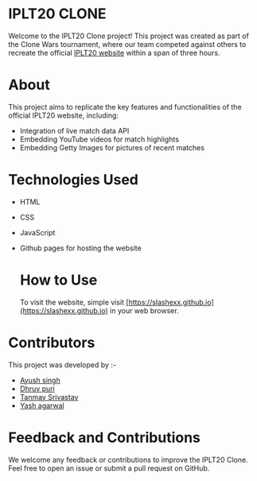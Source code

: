 # IPLT20 CLONE
Welcome to the IPLT20 Clone project! This project was created as part of the Clone Wars tournament, where our team competed against others to recreate the official [IPLT20 website](https://iplt20.com) within a span of three hours.

# About
This project aims to replicate the key features and functionalities of the official IPLT20 website, including:

- Integration of live match data API
- Embedding YouTube videos for match highlights
- Embedding Getty Images for pictures of recent matches

# Technologies Used

- HTML
- CSS
- JavaScript
- Github pages for hosting the website

  # How to Use

  To visit the website, simple visit [https://slashexx.github.io](https://slashexx.github.io) in your web browser.

# Contributors

This project was developed by :-
- [Ayush singh](https://github.com/ayush1009208)
- [Dhruv puri](https://github.com/slashexx)
- [Tanmay Srivastav](https://github.com/tanmay0996)
- [Yash agarwal](https://github.com/2004yash)

# Feedback and Contributions
We welcome any feedback or contributions to improve the IPLT20 Clone. Feel free to open an issue or submit a pull request on GitHub.
